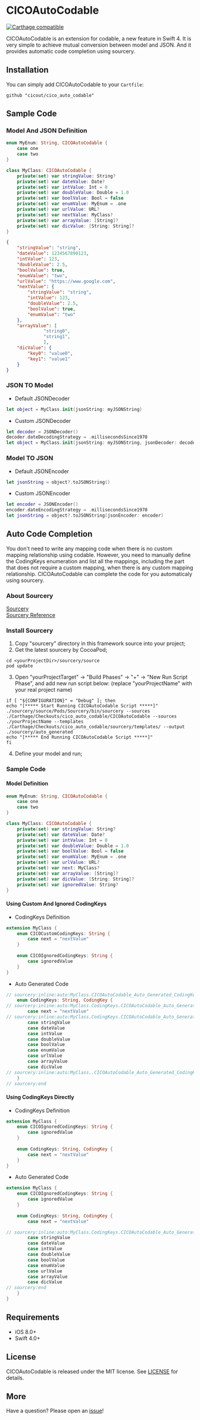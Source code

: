 # CICOAutoCodable

[![Carthage compatible](https://img.shields.io/badge/Carthage-compatible-4BC51D.svg?style=flat)](https://github.com/Carthage/Carthage)

CICOAutoCodable is an extension for codable, a new feature in Swift 4. It is very simple to achieve mutual conversion between model and JSON. And it provides automatic code completion using sourcery.

## Installation

You can simply add CICOAutoCodable to your `Cartfile`:  
```
github "cicout/cico_auto_codable"
```

## Sample Code
### Model And JSON Definition
```swift
enum MyEnum: String, CICOAutoCodable {
    case one
    case two
}

class MyClass: CICOAutoCodable {
    private(set) var stringValue: String?
    private(set) var dateValue: Date?
    private(set) var intValue: Int = 0
    private(set) var doubleValue: Double = 1.0
    private(set) var boolValue: Bool = false
    private(set) var enumValue: MyEnum = .one
    private(set) var urlValue: URL?
    private(set) var nextValue: MyClass?
    private(set) var arrayValue: [String]?
    private(set) var dicValue: [String: String]?
}
```
```json
{
    "stringValue": "string",
    "dateValue": 1234567890123,
    "intValue": 123,
    "doubleValue": 2.5,
    "boolValue": true,
    "enumValue": "two",
    "urlValue": "https://www.google.com",
    "nextValue": {
        "stringValue": "string",
        "intValue": 123,
        "doubleValue": 2.5,
        "boolValue": true,
        "enumValue": "two"
    },
    "arrayValue": [
              "string0",
              "string1",
              ],
    "dicValue": {
        "key0": "value0",
        "key1": "value1"
    }
}
```

### JSON TO Model
* Default JSONDecoder  
```swift
let object = MyClass.init(jsonString: myJSONString)
```

* Custom JSONDecoder  
```swift
let decoder = JSONDecoder()
decoder.dateDecodingStrategy = .millisecondsSince1970
let object = MyClass.init(jsonString: myJSONString, jsonDecoder: decoder)
```

### Model TO JSON
* Default JSONEncoder  
```swift
let jsonString = object?.toJSONString()
```
* Custom JSONEncoder  
```swift
let encoder = JSONEncoder()
encoder.dateEncodingStrategy = .millisecondsSince1970
let jsonString = object?.toJSONString(jsonEncoder: encoder)
```

## Auto Code Completion
You don't need to write any mapping code when there is no custom mapping relationship using codable. However, you need to manually define the CodingKeys enumeration and list all the mappings, including the part that does not require a custom mapping, when there is any custom mapping relationship. CICOAutoCodable can complete the code for you automaticaly using sourcery.

### About Sourcery
[Sourcery](https://github.com/krzysztofzablocki/Sourcery)  
[Sourcery Reference](https://cdn.rawgit.com/krzysztofzablocki/Sourcery/master/docs/index.html)

### Install Sourcery
1. Copy "sourcery" directory in this framework source into your project;
2. Get the latest sourcery by CocoaPod;  
```
cd <yourProjectDir>/sourcery/source
pod update
```
3. Open "yourProjectTarget" -> "Build Phases" -> "+" -> "New Run Script Phase", and add new run script below: (replace "yourProjectName" with your real project name)   
```
if [ "${CONFIGURATION}" = "Debug" ]; then
echo "[***** Start Running CICOAutoCodable Script *****]"
./sourcery/source/Pods/Sourcery/bin/sourcery --sources ./Carthage/Checkouts/cico_auto_codable/CICOAutoCodable --sources ./yourProjectName --templates ./Carthage/Checkouts/cico_auto_codable/sourcery/templates/ --output ./sourcery/auto_generated
echo "[***** End Running CICOAutoCodable Script *****]"
fi
```
4. Define your model and run;

### Sample Code
#### Model Definition
```swift
enum MyEnum: String, CICOAutoCodable {
    case one
    case two
}

class MyClass: CICOAutoCodable {
    private(set) var stringValue: String?
    private(set) var dateValue: Date?
    private(set) var intValue: Int = 0
    private(set) var doubleValue: Double = 1.0
    private(set) var boolValue: Bool = false
    private(set) var enumValue: MyEnum = .one
    private(set) var urlValue: URL?
    private(set) var next: MyClass?
    private(set) var arrayValue: [String]?
    private(set) var dicValue: [String: String]?
    private(set) var ignoredValue: String?
}
```

#### Using Custom And Ignored CodingKeys  
* CodingKeys Definition  
```swift
extension MyClass {
    enum CICOCustomCodingKeys: String {
        case next = "nextValue"
    }
    
    enum CICOIgnoredCodingKeys: String {
        case ignoredValue
    }
}
```
* Auto Generated Code  
```swift
// sourcery:inline:auto:MyClass.CICOAutoCodable_Auto_Generated_CodingKeys_Head
    enum CodingKeys: String, CodingKey {
// sourcery:inline:auto:MyClass.CodingKeys.CICOAutoCodable_Auto_Generated_Custom_CodingKeys
        case next = "nextValue"
// sourcery:inline:auto:MyClass.CodingKeys.CICOAutoCodable_Auto_Generated_CodingKeys
        case stringValue
        case dateValue
        case intValue
        case doubleValue
        case boolValue
        case enumValue
        case urlValue
        case arrayValue
        case dicValue
// sourcery:inline:auto:MyClass..CICOAutoCodable_Auto_Generated_CodingKeys_Tail
    }
// sourcery:end
```

#### Using CodingKeys Directly  
* CodingKeys Definition  
```swift
extension MyClass {
    enum CICOIgnoredCodingKeys: String {
        case ignoredValue
    }
    
    enum CodingKeys: String, CodingKey {
        case next = "nextValue"
    }
}
```
* Auto Generated Code  
```swift
extension MyClass {
    enum CICOIgnoredCodingKeys: String {
        case ignoredValue
    }
    
    enum CodingKeys: String, CodingKey {
        case next = "nextValue"

// sourcery:inline:auto:MyClass.CodingKeys.CICOAutoCodable_Auto_Generated_CodingKeys
        case stringValue
        case dateValue
        case intValue
        case doubleValue
        case boolValue
        case enumValue
        case urlValue
        case arrayValue
        case dicValue
// sourcery:end
    }
}
```

## Requirements
* iOS 8.0+
* Swift 4.0+

## License
CICOAutoCodable is released under the MIT license. See [LICENSE](https://github.com/cicout/cico_auto_codable/blob/master/LICENSE) for details.

## More
Have a question? Please open an [issue](https://github.com/cicout/cico_auto_codable/issues/new)!